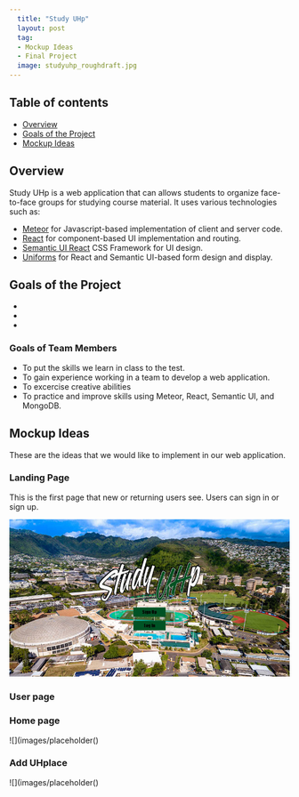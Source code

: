 ```yaml
---
  title: "Study UHp"
  layout: post
  tag: 
  - Mockup Ideas
  - Final Project
  image: studyuhp_roughdraft.jpg
---
```


## Table of contents

* [Overview](#overview)
* [Goals of the Project](#goals-of-the-project)
* [Mockup Ideas](#mockup-ideas)

## Overview

Study UHp is a web application that can allows students to organize face-to-face groups for studying course material. It uses various technologies such as: 

* [Meteor](https://www.meteor.com/) for Javascript-based implementation of client and server code.
* [React](https://reactjs.org/) for component-based UI implementation and routing.
* [Semantic UI React](https://react.semantic-ui.com/) CSS Framework for UI design.
* [Uniforms](https://uniforms.tools/) for React and Semantic UI-based form design and display.

## Goals of the Project

* 
*
*

### Goals of Team Members

* To put the skills we learn in class to the test.
* To gain experience working in a team to develop a web application.
* To excercise creative abilities
* To practice and improve skills using Meteor, React, Semantic UI, and MongoDB.

## Mockup Ideas

These are the ideas that we would like to implement in our web application.

### Landing Page

This is the first page that new or returning users see. Users can sign in or sign up.

![](images/landing_mockup_color.jpg)

### User page



### Home page



![](images/placeholder()

### Add UHplace



![](images/placeholder()

